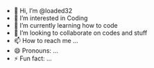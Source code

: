 - 👋 Hi, I’m @loaded32
- 👀 I’m interested in Coding
- 🌱 I’m currently learning how to code
- 💞️ I’m looking to collaborate on codes and stuff
- 📫 How to reach me ...
- 😄 Pronouns: ...
- ⚡ Fun fact: ...

<!---
loaded32/loaded32 is a ✨ special ✨ repository because its `README.md` (this file) appears on your GitHub profile.
You can click the Preview link to take a look at your changes.
--->
